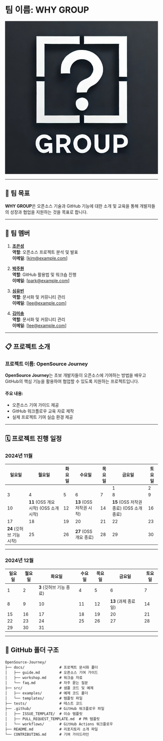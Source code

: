 # 팀 이름: **WHY GROUP**

![WHY GROUP 심볼](why-group.png)

---

## 🌟 팀 목표
**WHY GROUP**은 오픈소스 기술과 GitHub 기능에 대한 소개 및 교육을 통해 개발자들의 성장과 협업을 지원하는 것을 목표로 합니다.

---

## 👥 팀 멤버

1. **[조은성](https://github.com/username2)**  
   **역할**: 오픈소스 프로젝트 분석 및 발표  
   **이메일**: [kim@example.com]

2. **[박주원](https://github.com/username3)**  
   **역할**: GitHub 활용법 및 워크숍 진행  
   **이메일**: [park@example.com]

3. **[심유빈](https://github.com/username4)**  
   **역할**: 문서화 및 커뮤니티 관리  
   **이메일**: [lee@example.com]
   
4. **[김미송](https://github.com/username4)**  
   **역할**: 문서화 및 커뮤니티 관리  
   **이메일**: [lee@example.com]

---

## 📋 프로젝트 소개
### 프로젝트 이름: **OpenSource Journey**
**OpenSource Journey**는 초보 개발자들이 오픈소스에 기여하는 방법을 배우고 GitHub의 핵심 기능을 활용하여 협업할 수 있도록 지원하는 프로젝트입니다.

#### 주요 내용:
- 오픈소스 기여 가이드 제공
- GitHub 워크플로우 교육 자료 제작
- 실제 프로젝트 기여 실습 환경 제공

---

## 🗓️ 프로젝트 진행 일정

### 2024년 11월
| 일요일       | 월요일       | 화요일       | 수요일       | 목요일       | 금요일       | 토요일       |
|--------------|--------------|--------------|--------------|--------------|--------------|--------------|
|              |              |              |              |              | 1        | 2            |
| 3            | 4            | 5            | 6            | 7            | 8            | 9            |
| 10           | **11** (OSS 개요 시작) (OSS 소개 시작)          | 12           | **13** (OSS 저작권 시작)     | 14           | **15** (OSS 저작권 종료) (OSS 소개 종료)   | 16           |
| 17           | 18           | 19           | 20           | 21           | 22           | 23           |
| **24** (깃허브 기능 시작)          | 25           | 26           | **27** (OSS 개요 종료)          | 28           | 29           | 30           |

---

### 2024년 12월
| 일요일       | 월요일       | 화요일       | 수요일       | 목요일       | 금요일       | 토요일       |
|--------------|--------------|--------------|--------------|--------------|--------------|--------------|
| 1        | 2            | **3** (깃허브 기능 종료)           | 4            | 5            | 6            | 7            |
| 8            | 9            | 10  | 11  | 12           | **13** (과제 종료일)          | 14           |
| 15           | 16           | 17           | 18           | 19           | 20  | 21  |
| 22           | 23           | 24           | 25           | 26           | 27           | 28           |
| 29           | 30           | 31  |              |              |              |              |

---

## 📂 GitHub 폴더 구조

```plaintext
OpenSource-Journey/
├── docs/                # 프로젝트 문서화 폴더
│   ├── guide.md         # 오픈소스 기여 가이드
│   ├── workshop.md      # 워크숍 자료
│   └── faq.md           # 자주 묻는 질문
├── src/                 # 샘플 코드 및 예제
│   ├── examples/        # 예제 코드 폴더
│   └── templates/       # 템플릿 파일
├── tests/               # 테스트 코드
├── .github/             # GitHub 워크플로우 파일
│   ├── ISSUE_TEMPLATE/  # 이슈 템플릿
│   ├── PULL_REQUEST_TEMPLATE.md  # PR 템플릿
│   └── workflows/       # GitHub Actions 워크플로우
├── README.md            # 리포지토리 소개 파일
└── CONTRIBUTING.md      # 기여 가이드라인
